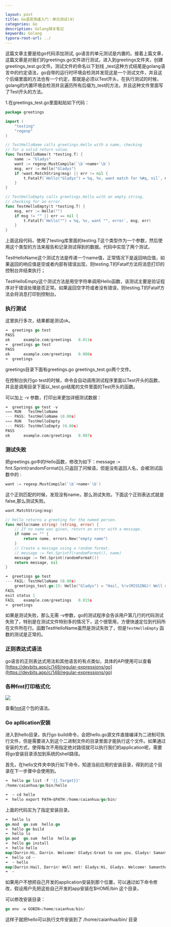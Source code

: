 ```yaml
---

layout: post
title: Go语言快速入门：单元测试(4)
categories: Go
description: Golang相关笔记
keywords: Golang
typora-root-url: ../
---
```

这篇文章主要是给go代码添加测试, go语言的单元测试是内置的。接着上篇文章，这篇文章是对我们的greetings.go文件进行测试，进入到greetings文件夹，创建greetings_test.go文件。测试文件的命名以下划线 _test这种方式结尾是golang语言中的约定语法，go自带的运行时环境会检测并发现这是一个测试文件，并且这个后缀里面的方法也有一个约定，那就是必须以Test开头，在执行测试的时候，golang的内置环境会检测并且遍历所有后缀为_test的方法，并且这种文件里面写了Test开头的方法。

1.在greetings_test.go里面粘贴如下代码：

````go
package greetings

import (
    "testing"
    "regexp"
)

// TestHelloName calls greetings.Hello with a name, checking
// for a valid return value.
func TestHelloName(t *testing.T) {
    name := "Gladys"
    want := regexp.MustCompile(`\b`+name+`\b`)
    msg, err := Hello("Gladys")
    if !want.MatchString(msg) || err != nil {
        t.Fatalf(`Hello("Gladys") = %q, %v, want match for %#q, nil`, msg, err, want)
    }
}

// TestHelloEmpty calls greetings.Hello with an empty string,
// checking for an error.
func TestHelloEmpty(t *testing.T) {
    msg, err := Hello("")
    if msg != "" || err == nil {
        t.Fatalf(`Hello("") = %q, %v, want "", error`, msg, err)
    }
}
````

上面这段代码，使用了testing库里面的testing.T这个类型作为一个参数，然后使用这个类型的方法来报告和记录测试得到的数据。代码中实现了两个测试，

TestHelloName这个测试方法是传递一个name值，正常情况下是返回响应值，如果返回的响应值是空或者内部有错误出现，则testing.T的Fatalf方法将消息打印的控制台并结束执行；

TestHelloEmpty这个测试方法是用空字符串调用Hello函数，该测试主要是验证程序对于错误处理是否正常。如果返回空字符或者没有错误，则testing.T的Fatalf方法会将消息打印到控制台。



### 执行测试

这里执行多次，结果都是测试ok。

````go
➜  greetings go test
PASS
ok  	example.com/greetings	0.011s
➜  greetings go test
PASS
ok  	example.com/greetings	0.008s
➜  greetings 


````

greetings目录下面有greetings.go   greetings_test.go两个文件。

在控制台执行go test的时候，命令会自动调用测试程序里面以Test开头的函数，并且是调用目录下面以_test.go结尾的文件里面的Test开头的函数。

可以加上 -v 参数，打印出来更加详细测试数据：

````go
➜  greetings go test -v
=== RUN   TestHelloName
--- PASS: TestHelloName (0.00s)
=== RUN   TestHelloEmpty
--- PASS: TestHelloEmpty (0.00s)
PASS
ok  	example.com/greetings	0.007s

````



### 测试失败

把greetings.go中的Hello函数，修改为如下：message := fmt.Sprint(randomFormat()),只返回了问候语，但是没有返回人名，会被测试函数中的  :

````go
want := regexp.MustCompile(`\b`+name+`\b`)  
````

这个正则匹配的时候，发现没有name，那么测试失败。下面这个正则表达式就是false,那么测试失败。

````go
want.MatchString(msg)
````



````go
// Hello returns a greeting for the named person.
func Hello(name string) (string, error) {
    // If no name was given, return an error with a message.
    if name == "" {
        return name, errors.New("empty name")
    }
    // Create a message using a random format.
    // message := fmt.Sprintf(randomFormat(), name)
    message := fmt.Sprint(randomFormat())
    return message, nil
}
````



````go
➜  greetings go test
--- FAIL: TestHelloName (0.00s)
    greetings_test.go:15: Hello("Gladys") = "Hail, %!v(MISSING)! Well met!", <nil>, want match for `\bGladys\b`, nil
FAIL
exit status 1
FAIL	example.com/greetings	0.015s
➜  greetings 


````

如果是测试失败，那么无需 -v参数，go的测试程序会告诉用户第几行的代码测试失败了，特别是在测试文件特别多的情况下，这个很管用，方便快速定位到代码所在文件所在行。函数TestHelloName虽然是测试失败了，但是`TestHelloEmpty` 函数的测试是正常的。

### 正则表达式语法

go语言的正则表达式用法和其他语言的有点类似，具体的API使用可以查看[https://devbits.app/c/148/regular-expressions/go](https://devbits.app/c/148/regular-expressions/go)



### 各种fmt打印格式化

<img src="https://cs-cn.top/images/posts/fmt_printing4911.png"/>

查看[fmt](https://pkg.go.dev/fmt)这个包的语法。

### Go apllication安装

进入到hello目录，执行go build命令，会把hello.go源文件直接编译为二进制可执行文件，但是需要进入到这个二进制文件的目录里面才能执行这个文件。如果通过安装的方式，使得每次不用指定绝对路径就可以执行我们的application呢，需要将go安装目录添加到系统的shell路径。

首先，在hello文件夹中执行如下命令，知道当前应用的安装目录，得到的这个目录在下一步骤中会使用到。

````go
➜  hello go list -f '{{.Target}}'
/home/caianhua/go/bin/hello

````

````go
➜  ~ cd hello
➜  hello export PATH=$PATH:/home/caianhua/go/bin/  
````

上面的代码实为了指定安装目录。

````go
➜  hello ls
go.mod  go.sum  hello.go
➜  hello go build
➜  hello ls
go.mod  go.sum  hello  hello.go
➜  hello go install
➜  hello hello 
map[Darrin:Hi, Darrin. Welcome! Gladys:Great to see you, Gladys! Samantha:Great to see you, Samantha!]
➜  hello cd ~
➜  ~ hello
map[Darrin:Hail, Darrin! Well met! Gladys:Hi, Gladys. Welcome! Samantha:Great to see you, Samantha!]
➜  ~ 

````

如果用户不想把自己开发的application安装到那个位置，可以通过如下命令修改，假设用户先把这些自己开发的app安装在$HOME/bin 这个目录，

可以修改安装目录：

````go
go env -w GOBIN=/home/caianhua/bin/
````

这样子就把hello可以执行文件安装到了 /home/caianhua/bin/ 目录

